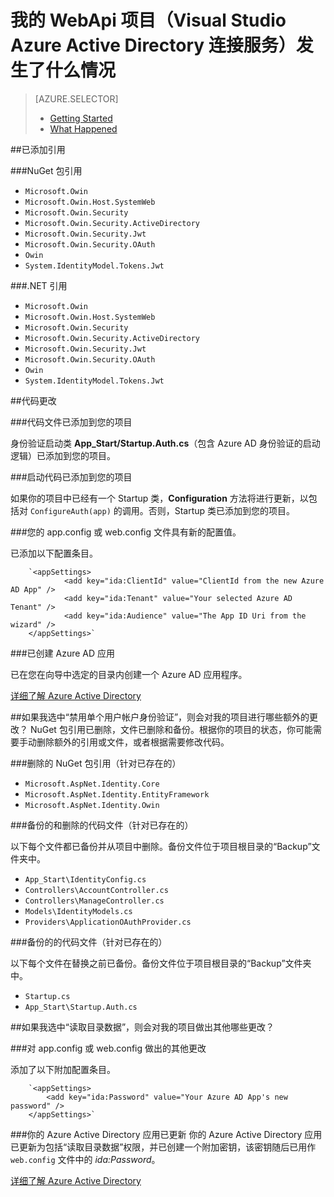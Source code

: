 ﻿<properties 
	pageTitle="我的 WebApi 项目（Visual Studio Azure Active Directory 连接服务）发生了什么情况 | Azure " 
	description="描述你使用 Visual Studio 连接到 Azure AD 的 MVC 项目 WebApi 发生了什么情况" 
	services="active-directory" 
	services="active-directory" 
	documentationCenter="" 
	authors="patshea123" 
	manager="douge" 
	editor="tglee"/>

<tags
	ms.service="active-directory"
	ms.date="09/03/2015"
	wacn.date=""/>

# 我的 WebApi 项目（Visual Studio Azure Active Directory 连接服务）发生了什么情况

> [AZURE.SELECTOR]
> - [Getting Started](/documentation/articles/vs-active-directory-webapi-getting-started)
> - [What Happened](/documentation/articles/vs-active-directory-webapi-what-happened)

##已添加引用

###NuGet 包引用

- `Microsoft.Owin`
- `Microsoft.Owin.Host.SystemWeb`
- `Microsoft.Owin.Security`
- `Microsoft.Owin.Security.ActiveDirectory`
- `Microsoft.Owin.Security.Jwt`
- `Microsoft.Owin.Security.OAuth`
- `Owin`
- `System.IdentityModel.Tokens.Jwt`

###.NET 引用

- `Microsoft.Owin`
- `Microsoft.Owin.Host.SystemWeb`
- `Microsoft.Owin.Security`
- `Microsoft.Owin.Security.ActiveDirectory`
- `Microsoft.Owin.Security.Jwt`
- `Microsoft.Owin.Security.OAuth`
- `Owin`
- `System.IdentityModel.Tokens.Jwt`

##代码更改

###代码文件已添加到您的项目

身份验证启动类 **App_Start/Startup.Auth.cs**（包含 Azure AD 身份验证的启动逻辑）已添加到您的项目。

###启动代码已添加到您的项目

如果你的项目中已经有一个 Startup 类，**Configuration** 方法将进行更新，以包括对 `ConfigureAuth(app)` 的调用。否则，Startup 类已添加到您的项目。


###您的 app.config 或 web.config 文件具有新的配置值。

已添加以下配置条目。
```
	`<appSettings>
    		<add key="ida:ClientId" value="ClientId from the new Azure AD App" />
    		<add key="ida:Tenant" value="Your selected Azure AD Tenant" />
    		<add key="ida:Audience" value="The App ID Uri from the wizard" />
	</appSettings>`
```

###已创建 Azure AD 应用

已在您在向导中选定的目录内创建一个 Azure AD 应用程序。

[详细了解 Azure Active Directory](/services/active-directory/)

##如果我选中“禁用单个用户帐户身份验证”，则会对我的项目进行哪些额外的更改？
NuGet 包引用已删除，文件已删除和备份。根据你的项目的状态，你可能需要手动删除额外的引用或文件，或者根据需要修改代码。

###删除的 NuGet 包引用（针对已存在的）

- `Microsoft.AspNet.Identity.Core`
- `Microsoft.AspNet.Identity.EntityFramework`
- `Microsoft.AspNet.Identity.Owin`

###备份的和删除的代码文件（针对已存在的）

以下每个文件都已备份并从项目中删除。备份文件位于项目根目录的“Backup”文件夹中。

- `App_Start\IdentityConfig.cs`
- `Controllers\AccountController.cs`
- `Controllers\ManageController.cs`
- `Models\IdentityModels.cs`
- `Providers\ApplicationOAuthProvider.cs`

###备份的的代码文件（针对已存在的）

以下每个文件在替换之前已备份。备份文件位于项目根目录的“Backup”文件夹中。

- `Startup.cs`
- `App_Start\Startup.Auth.cs`

##如果我选中“读取目录数据”，则会对我的项目做出其他哪些更改？

###对 app.config 或 web.config 做出的其他更改

添加了以下附加配置条目。

```
	`<appSettings>
	    <add key="ida:Password" value="Your Azure AD App's new password" />
	</appSettings>`
```

###你的 Azure Active Directory 应用已更新
你的 Azure Active Directory 应用已更新为包括“读取目录数据”权限，并已创建一个附加密钥，该密钥随后已用作 `web.config` 文件中的 *ida:Password*。

[详细了解 Azure Active Directory](/services/active-directory/)

<!---HONumber=74-->